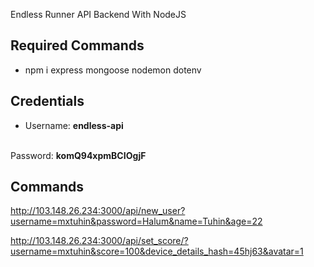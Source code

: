 Endless Runner API Backend With NodeJS

## Required Commands
- npm i express mongoose nodemon dotenv


## Credentials
- Username: <b>endless-api</b>
<br>
Password: <b>komQ94xpmBCIOgjF</b>


## Commands
http://103.148.26.234:3000/api/new_user?username=mxtuhin&password=Halum&name=Tuhin&age=22


http://103.148.26.234:3000/api/set_score/?username=mxtuhin&score=100&device_details_hash=45hj63&avatar=1